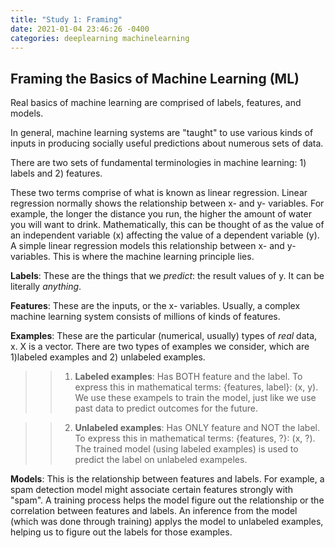 ```yaml
---
title: "Study 1: Framing"
date: 2021-01-04 23:46:26 -0400
categories: deeplearning machinelearning
---
```

## Framing the Basics of Machine Learning (ML)
Real basics of machine learning are comprised of labels, features, and models.

In general, machine learning systems are "taught" to use various kinds of inputs in producing socially useful predictions about numerous sets of data.

There are two sets of fundamental terminologies in machine learning: 1) labels and 2) features. 

These two terms comprise of what is known as linear regression. Linear regression normally shows the relationship between x- and y- variables. 
For example, the longer the distance you run, the higher the amount of water you will want to drink. 
Mathematically, this can be thought of as the value of an independent variable (x) affecting the value of a dependent variable (y). 
A simple linear regression models this relationship between x- and y- variables. This is where the machine learning principle lies. 

__Labels__:
These are the things that we _predict_: the result values of y. It can be literally _anything_.

__Features__:
These are the inputs, or the x- variables. Usually, a complex machine learning system consists of millions of kinds of features. 

__Examples__:
These are the particular (numerical, usually) types of _real_ data, x. X is a vector. There are two types of examples we consider, which are 1)labeled examples and 2) unlabeled examples. 
>> 1) __Labeled examples__: 
Has BOTH feature and the label. To express this in mathematical terms: {features, label}: (x, y). 
We use these exampels to train the model, just like we use past data to predict outcomes for the future. 

>> 2) __Unlabeled examples__: 
Has ONLY feature and NOT the label. To express this in mathematical terms: {features, ?}: (x, ?).
The trained model (using labeled examples) is used to predict the label on unlabeled exampeles.

__Models__:
This is the relationship between features and labels. For example, a spam detection model might associate certain features strongly with "spam".
A training process helps the model figure out the relationship or the correlation between features and labels.  An inference from the model (which was done through training) applys the model to unlabeled examples, helping us to figure out the labels for those examples. 
